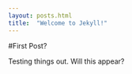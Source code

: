 ```yaml
---
layout: posts.html
title:  "Welcome to Jekyll!"
---
```


#First Post?

Testing things out. Will this appear?
